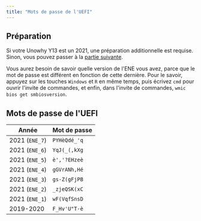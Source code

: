 ```yaml
---
title: "Mots de passe de l'UEFI"
---
```


## Préparation

Si votre Unowhy Y13 est un 2021, une préparation additionnelle est requise. Sinon, vous pouvez passer à la [partie suivante](/uefi-passwords.html#mots-de-passe-de-l-uefi).

Vous aurez besoin de savoir quelle version de l'ENE vous avez, parce que le mot de passe est différent en fonction de cette dernière. Pour le savoir, appuyez sur les touches `Windows` et `R` en même temps, puis écrivez `cmd` pour ouvrir l'invite de commandes, et enfin, dans l'invite de commandes, `wmic bios get smbiosversion`.

## Mots de passe de l'UEFI

| Année | Mot de passe |
| - | - |
| 2021 (`ENE_7`) | `PYHèQdé_'q` |
| 2021 (`ENE_6`) | `YqJ(_(,kXg` |
| 2021 (`ENE_5`) | `è','?EHzeè` |
| 2021 (`ENE_4`) | `gGVrANh,Hé` |
| 2021 (`ENE_3`) | `gs-Z(gFjPB` |
| 2021 (`ENE_2`) | `_zjeQSK(xC` |
| 2021 (`ENE_1`) | `wF(VqfSnsD` |
| 2019-2020 | `F_Hv'U"T-è` |